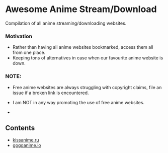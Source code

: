 # Awesome Anime Stream/Download

Compilation of all anime streaming/downloading websites.

### Motivation

* Rather than having all anime websites bookmarked, access them all from one place.
* Keeping tons of alternatives in case when our favourite anime website is down.

### NOTE:

* Free anime websites are always struggling with copyright claims, file an issue if a broken link is encountered.
* I am NOT in any way promoting the use of free anime websites. 

* []()

## Contents

* [kissanime.ru](http://kissanime.ru/)
* [gogoanime.io](https://ww1.gogoanime.io/)